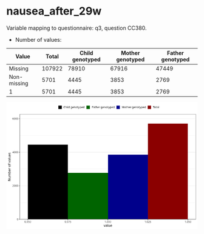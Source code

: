 # nausea_after_29w
Variable mapping to questionnaire: q3, question CC380.
- Number of values:

| Value | Total | Child genotyped | Mother genotyped | Father genotyped |
| ----- | ----- | --------------- | ---------------- | ---------------- |
| Missing | 107922 | 78910 | 67916 | 47449 |
| Non-missing | 5701 | 4445 | 3853 | 2769 |
| 1 | 5701 | 4445 | 3853 | 2769 |



![](nausea_after_29w_n.png)



